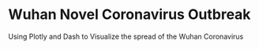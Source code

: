 # Wuhan Novel Coronavirus Outbreak
Using Plotly and Dash to Visualize the spread of the Wuhan Coronavirus
